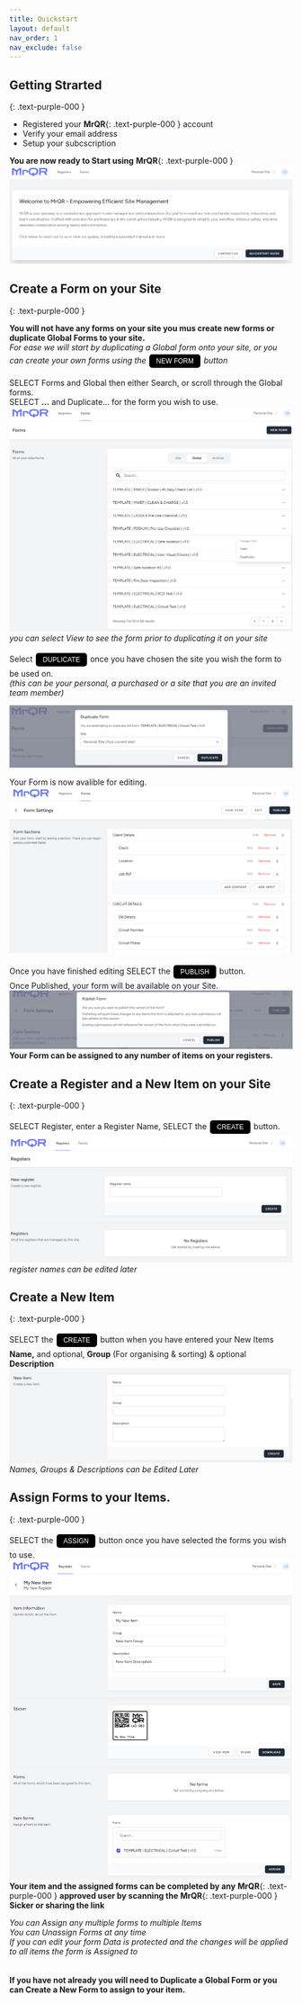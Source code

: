 ```yaml
---
title: Quickstart
layout: default
nav_order: 1
nav_exclude: false
---
```

<head>
<meta charset="UTF-8">
<meta name="description" content="mrqr">
<meta name="keywords" content="forms, form builder, form submission, data collection, safety, inspections">
<meta name="author" content="mark reeves">
<meta name="viewport" content="width=device-width, initial-scale=1.0">

  <style>
.button {
  padding: 5px 12px;
  text-align: center;
  text-decoration: none;
  display: inline-block;
  font-size: 12px;
  margin: 4px 2px;
  cursor: pointer; }
.button1 {background-color: #000000;} /* Black */
.button2 {background-color: white;}
.button1 {color: white;}
.button2 {color: black;}
.button1 {border: none;}
.button2 {border: 1px solid grey}
.button1 {border-radius: 5px;}
.button2 {border-radius: 5px;}
  
</style>
</head>

## Getting Strarted
{: .text-purple-000 }

* Registered your **MrQR**{: .text-purple-000 } account
* Verify your email address
* Setup your subcscription

**You are now ready to Start using** **MrQR**{: .text-purple-000 }
![Index](/assets/images/V3/MrQR_Dashboard.png "Dashboard")
## Create a Form on your Site
{: .text-purple-000 }

**You will not have any forms on your site you mus create new forms or duplicate Global Forms to your site.**<br>
*For ease we will start by duplicating a Global form onto your site, or you can create your own forms using the* <button class="button button1">NEW FORM</button> *button*

SELECT Forms and Global then either Search, or scroll through the Global forms.<br>
SELECT **...**  and Duplicate... for the form you wish to use.
![Index](/assets/images/V3/MrQR_Global_Forms.png "Global Forms")
*you can select View to see the form prior to duplicating it on your site* 

Select <button class="button button1">DUPLICATE</button> once you have chosen the site you wish the form to be used on.<br>
*(this can be your personal, a purchased or a site that you are an invited team member)*

![Index](/assets/images/V3/MrQR_Duplicate.png "Duplicate")

Your Form is now avalible for editing.
![Index](/assets/images/V3/MrQR_Duplicate_Form_Edit.png "Form Edit")

Once you have finished editing SELECT the <button class="button button1">PUBLISH</button> button.<br>
Once Published, your form will be available on your Site.
![Index](/assets/images/V3/MrQR_Publish.png "Form Edit")
**Your Form can be assigned to any number of items on your registers.**

## Create a Register and a New Item on your Site
{: .text-purple-000 }

SELECT Register, enter a Register Name, SELECT the <button class="button button1">CREATE</button> button.
![Index](/assets/images/V3/MrQR_Registers.png "Registers")
*register names can be edited later*

## Create a New Item
{: .text-purple-000 }

SELECT the <button class="button button1">CREATE</button> button when you have entered your New Items **Name,** and optional, **Group** (For organising & sorting) & optional **Description**
![Index](/assets/images/V3/MrQR_New_Item.png "New Item")
*Names, Groups & Descriptions can be Edited Later*

## Assign Forms to your Items.
{: .text-purple-000 }

SELECT the <button class="button button1">ASSIGN</button> button once you have selected the forms you wish to use.
![Index](/assets/images/V3/MrQR_Created_Item.png "Assign Forms")
**Your item and the assigned forms can be completed by any** **MrQR**{: .text-purple-000 } **approved user by scanning the** **MrQR**{: .text-purple-000 } **Sicker or sharing the link**

*You can Assign any multiple forms to multiple Items*<br>
*You can Unassign Forms at any time*<br>
*If you can edit your form Data is protected and the changes will be applied to all items the form is Assigned to*<br><br><br>
**If you have not already you will need to Duplicate a Global Form or you can Create a New Form to assign to your item.**
